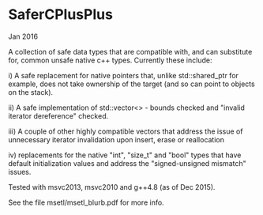 # SaferCPlusPlus
Jan 2016

A collection of safe data types that are compatible with, and can substitute for, common unsafe native c++ types. Currently these include:

i) A safe replacement for native pointers that, unlike std::shared_ptr for example, does not take ownership of the target (and so can point to objects on the stack).

ii) A safe implementation of std::vector<> - bounds checked and "invalid iterator dereference" checked.

iii) A couple of other highly compatible vectors that address the issue of unnecessary iterator invalidation upon insert, erase or reallocation

iv) replacements for the native "int", "size_t" and "bool" types that have default initialization values and address the "signed-unsigned mismatch" issues.

Tested with msvc2013, msvc2010 and g++4.8 (as of Dec 2015).

See the file msetl/msetl_blurb.pdf for more info.
